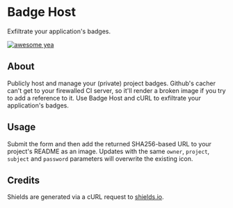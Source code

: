 Badge Host
==========

Exfiltrate your application's badges.

[![awesome
yea](https://badge-host.herokuapp.com/badges/d81c73fa9049ccf9aea33ea6fc9c70a23259147db6c5d80886f3fe64fa1c3fba.svg)](https://badge-host.herokuapp.com/badges/d81c73fa9049ccf9aea33ea6fc9c70a23259147db6c5d80886f3fe64fa1c3fba)

About
-----

Publicly host and manage your (private) project badges. Github's cacher can't
get to your firewalled CI server, so it'll render a broken image if you try to
add a reference to it. Use Badge Host and cURL to exfiltrate your application's
badges.

Usage
-----

Submit the form and then add the returned SHA256-based URL to your project's
README as an image. Updates with the same `owner`, `project`, `subject` and
`password` parameters will overwrite the existing icon.

Credits
-------

Shields are generated via a cURL request to [shields.io](https://shields.io).
